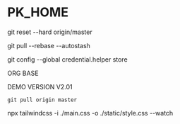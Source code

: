 # PK_HOME

git reset --hard origin/master

git pull --rebase --autostash

git config --global credential.helper store

ORG BASE

DEMO VERSION V2.01

```
git pull origin master
```

npx tailwindcss -i ./main.css -o ./static/style.css --watch

